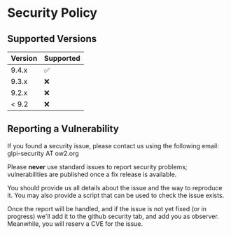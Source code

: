 # Security Policy

## Supported Versions

| Version | Supported          |
| ------- | ------------------ |
| 9.4.x   | :white_check_mark: |
| 9.3.x   | :x:                |
| 9.2.x   | :x:                |
| < 9.2   | :x:                |

## Reporting a Vulnerability

If you found a security issue, please contact us using the following email:
glpi-security AT ow2.org

Please **never** use standard issues to report security problems;
vulnerabilities are published once a fix release is available.

You should provide us all details about the issue and the way to reproduce it.
You may also provide a script that can be used to check the issue exists.

Once the report will be handled, and if the issue is not yet fixed (or in progress)
we'll add it to the github security tab, and add you as observer. Meanwhile,
you will reserv a CVE for the issue.
